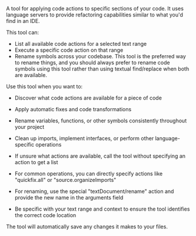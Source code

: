 A tool for applying code actions to specific sections of your code. It uses language servers to provide refactoring capabilities similar to what you'd find in an IDE.

This tool can:
- List all available code actions for a selected text range
- Execute a specific code action on that range
- Rename symbols across your codebase. This tool is the preferred way to rename things, and you should always prefer to rename code symbols using this tool rather than using textual find/replace when both are available.

Use this tool when you want to:
- Discover what code actions are available for a piece of code
- Apply automatic fixes and code transformations
- Rename variables, functions, or other symbols consistently throughout your project
- Clean up imports, implement interfaces, or perform other language-specific operations

- If unsure what actions are available, call the tool without specifying an action to get a list
- For common operations, you can directly specify actions like "quickfix.all" or "source.organizeImports"
- For renaming, use the special "textDocument/rename" action and provide the new name in the arguments field
- Be specific with your text range and context to ensure the tool identifies the correct code location

The tool will automatically save any changes it makes to your files.
